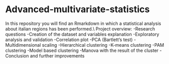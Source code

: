 # Advanced-multivariate-statistics
In this repository you will find an Rmarkdown in which a statistical analysis about italian regions has been performed.\\
Project overview:
-Research questions
-Creation of the dataset and variables explanation
-Exploratory analysis and validation
-Correlation plot
-PCA (Bartlett’s test)
-Multidimensional scaling 
-Hierarchical clustering
-K-means clustering
-PAM clustering
-Model based clustering
-Manova with the result of the cluster
-Conclusion and further improvements


